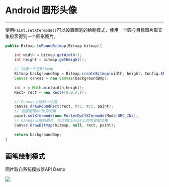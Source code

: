 ﻿# Android 圆形头像

---

使用`Paint.setXfermode()`可以设置画笔的绘制模式，使用一个圆与目标图片取交集极客得到一个圆形图片。

```java
public Bitmap toRoundBitmap(Bitmap bitmap){

    int width = bitmap.getWidth();
    int height = bitmap.getHeight();
    
    // 创建一个空Bitmap
    Bitmap backgroundBmp = Bitmap.createBitmap(width, height, Config.ARGB_8888);
    Canvas canvas = new Canvas(backgroundBmp);
    
    int r = Math.min(width,height);
    RectF rect = new RectF(0,0,r,r);
    
    // Canvas上绘制一个圆
    canvas.drawRoundRect(rect, r/2, r/2, paint); 
    // 设置画笔mode为交集
    paint.setXfermode(new PorterDuffXfermode(Mode.SRC_IN)); 
    // Canvas上绘制图片，与之前Canvas上的内容取交集
    canvas.drawBitmap(bitmap, null, rect, paint); 
    
    return backgroundBmp;
}

```

## 画笔绘制模式

图片取自系统模拟器API Demo

![](http://i4.tietuku.cn/def41225c8fb8c9e.png)
